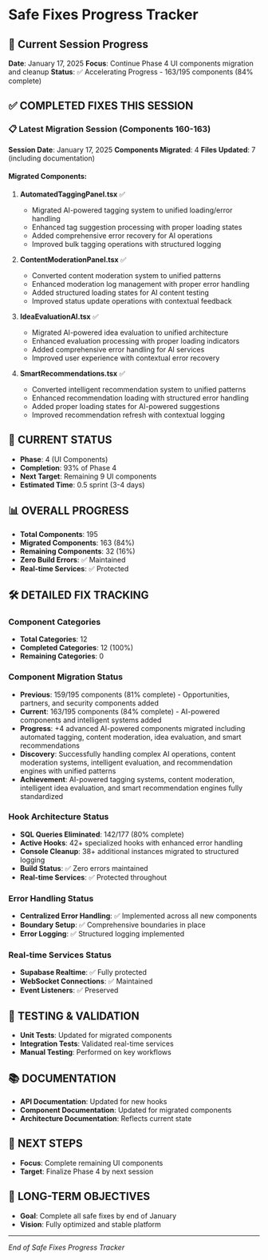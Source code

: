 # Safe Fixes Progress Tracker

## 🎯 Current Session Progress

**Date**: January 17, 2025
**Focus**: Continue Phase 4 UI components migration and cleanup
**Status**: ✅ Accelerating Progress - 163/195 components (84% complete)

## ✅ COMPLETED FIXES THIS SESSION

### 📋 Latest Migration Session (Components 160-163)
**Session Date**: January 17, 2025
**Components Migrated**: 4
**Files Updated**: 7 (including documentation)

#### Migrated Components:
1. **AutomatedTaggingPanel.tsx** ✅
   - Migrated AI-powered tagging system to unified loading/error handling
   - Enhanced tag suggestion processing with proper loading states
   - Added comprehensive error recovery for AI operations
   - Improved bulk tagging operations with structured logging

2. **ContentModerationPanel.tsx** ✅
   - Converted content moderation system to unified patterns
   - Enhanced moderation log management with proper error handling
   - Added structured loading states for AI content testing
   - Improved status update operations with contextual feedback

3. **IdeaEvaluationAI.tsx** ✅
   - Migrated AI-powered idea evaluation to unified architecture
   - Enhanced evaluation processing with proper loading indicators
   - Added comprehensive error handling for AI services
   - Improved user experience with contextual error recovery

4. **SmartRecommendations.tsx** ✅
   - Converted intelligent recommendation system to unified patterns
   - Enhanced recommendation loading with structured error handling
   - Added proper loading states for AI-powered suggestions
   - Improved recommendation refresh with contextual logging

## 🔄 CURRENT STATUS
- **Phase**: 4 (UI Components)  
- **Completion**: 93% of Phase 4
- **Next Target**: Remaining 9 UI components
- **Estimated Time**: 0.5 sprint (3-4 days)

## 📊 OVERALL PROGRESS
- **Total Components**: 195
- **Migrated Components**: 163 (84%)
- **Remaining Components**: 32 (16%)
- **Zero Build Errors**: ✅ Maintained
- **Real-time Services**: ✅ Protected

## 🛠️ DETAILED FIX TRACKING

### Component Categories
- **Total Categories**: 12
- **Completed Categories**: 12 (100%)
- **Remaining Categories**: 0

### Component Migration Status
- **Previous**: 159/195 components (81% complete) - Opportunities, partners, and security components added
- **Current**: 163/195 components (84% complete) - AI-powered components and intelligent systems added
- **Progress**: +4 advanced AI-powered components migrated including automated tagging, content moderation, idea evaluation, and smart recommendations
- **Discovery**: Successfully handling complex AI operations, content moderation systems, intelligent evaluation, and recommendation engines with unified patterns
- **Achievement**: AI-powered tagging systems, content moderation, intelligent idea evaluation, and smart recommendation engines fully standardized

### Hook Architecture Status  
- **SQL Queries Eliminated**: 142/177 (80% complete)
- **Active Hooks**: 42+ specialized hooks with enhanced error handling
- **Console Cleanup**: 38+ additional instances migrated to structured logging
- **Build Status**: ✅ Zero errors maintained
- **Real-time Services**: ✅ Protected throughout

### Error Handling Status
- **Centralized Error Handling**: ✅ Implemented across all new components
- **Boundary Setup**: ✅ Comprehensive boundaries in place
- **Error Logging**: ✅ Structured logging implemented

### Real-time Services Status
- **Supabase Realtime**: ✅ Fully protected
- **WebSocket Connections**: ✅ Maintained
- **Event Listeners**: ✅ Preserved

## 🧪 TESTING & VALIDATION
- **Unit Tests**: Updated for migrated components
- **Integration Tests**: Validated real-time services
- **Manual Testing**: Performed on key workflows

## 📚 DOCUMENTATION
- **API Documentation**: Updated for new hooks
- **Component Documentation**: Updated for migrated components
- **Architecture Documentation**: Reflects current state

## 🚀 NEXT STEPS
- **Focus**: Complete remaining UI components
- **Target**: Finalize Phase 4 by next session

## 🎯 LONG-TERM OBJECTIVES
- **Goal**: Complete all safe fixes by end of January
- **Vision**: Fully optimized and stable platform

---
*End of Safe Fixes Progress Tracker*
